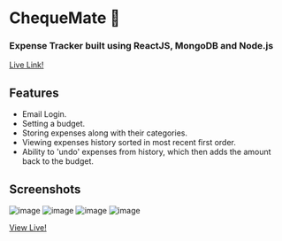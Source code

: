 # ChequeMate 💸
### Expense Tracker built using ReactJS, MongoDB and Node.js
<a href='https://cheque-mate.netlify.app/'>Live Link!</a>
## Features
- Email Login.
- Setting a budget.
- Storing expenses along with their categories.
- Viewing expenses history sorted in most recent first order.
- Ability to 'undo' expenses from history, which then adds the amount back to the budget.
## Screenshots
![image](https://user-images.githubusercontent.com/60255809/189488991-2e146103-70c8-4555-9736-83c3e2c88e3a.png)
![image](https://user-images.githubusercontent.com/60255809/189489029-a675cbc7-8317-40f0-b928-34fb9b917a41.png)
![image](https://user-images.githubusercontent.com/60255809/189489091-42469d60-8a2d-4c2b-96db-3c3c12f4fe91.png)
![image](https://user-images.githubusercontent.com/60255809/189489154-3153329c-4d5a-4288-96d3-beebaf8f6a5c.png)

<a href='https://cheque-mate.netlify.app/'>View Live!</a>
